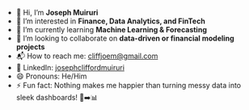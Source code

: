 - 👋 Hi, I’m **Joseph Muiruri**
- 👀 I’m interested in **Finance, Data Analytics, and FinTech**
- 🌱 I’m currently learning **Machine Learning & Forecasting**
- 💞️ I’m looking to collaborate on **data-driven or financial modeling projects**
- 📬 How to reach me: [cliffjoem@gmail.com](mailto:cliffjoem@gmail.com)
- 💼 LinkedIn: [josephcliffordmuiruri](https://www.linkedin.com/in/josephcliffordmuiruri)
- 😄 Pronouns: He/Him
- ⚡ Fun fact: Nothing makes me happier than turning messy data into sleek dashboards! 🧼➡️📊
